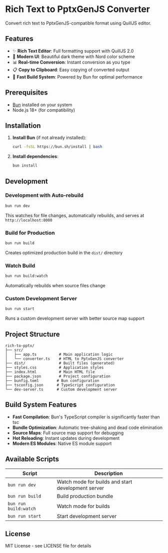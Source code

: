 # Rich Text to PptxGenJS Converter

Convert rich text to PptxGenJS-compatible format using QuillJS editor.

## Features

- ✨ **Rich Text Editor**: Full formatting support with QuillJS 2.0
- 🎨 **Modern UI**: Beautiful dark theme with Nord color scheme
- 📊 **Real-time Conversion**: Instant conversion as you type
- 📋 **Copy to Clipboard**: Easy copying of converted output
- 🚀 **Fast Build System**: Powered by Bun for optimal performance

## Prerequisites

- [Bun](https://bun.sh/) installed on your system
- Node.js 18+ (for compatibility)

## Installation

1. **Install Bun** (if not already installed):
   ```bash
   curl -fsSL https://bun.sh/install | bash
   ```

2. **Install dependencies**:
   ```bash
   bun install
   ```

## Development

### Development with Auto-rebuild
```bash
bun run dev
```
This watches for file changes, automatically rebuilds, and serves at `http://localhost:8000`

### Build for Production
```bash
bun run build
```
Creates optimized production build in the `dist/` directory

### Watch Build
```bash
bun run build:watch
```
Automatically rebuilds when source files change

### Custom Development Server
```bash
bun run start
```
Runs a custom development server with better source map support

## Project Structure

```
rich-to-pptx/
├── src/
│   ├── app.ts          # Main application logic
│   └── converter.ts    # HTML to PptxGenJS converter
├── dist/               # Built files (generated)
├── styles.css          # Application styles
├── index.html          # Main HTML file
├── package.json        # Project configuration
├── bunfig.toml        # Bun configuration
├── tsconfig.json      # TypeScript configuration
└── dev-server.ts      # Custom development server
```

## Build System Features

- **Fast Compilation**: Bun's TypeScript compiler is significantly faster than tsc
- **Bundle Optimization**: Automatic tree-shaking and dead code elimination
- **Source Maps**: Full source map support for debugging
- **Hot Reloading**: Instant updates during development
- **Modern ES Modules**: Native ES module support

## Available Scripts

| Script | Description |
|--------|-------------|
| `bun run dev` | Watch mode for builds and start development server |
| `bun run build` | Build production bundle |
| `bun run build:watch` | Watch mode for builds |
| `bun run start` | Start development server |

## License

MIT License - see LICENSE file for details 